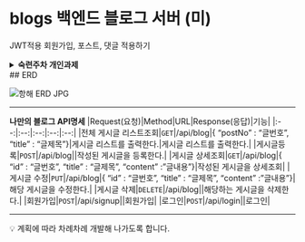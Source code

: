 # blogs 백엔드 블로그 서버 (미)
JWT적용 회원가입, 포스트, 댓글 적용하기 

<details>
<summary><b>숙련주차 개인과제</b></summary>
<div>

    
    <aside>
    🐱 **Goal:  "회원가입, 로그인, 댓글 작성/수정/삭제 기능이 추가된 나만의 블로그 백엔드 서버 만들기"**
    
    </aside>
    
    - 학습 과제를 끝내고 나면 할 수 있어요!
        1. 요구사항을 보고 API 명세서와 ERD 설계를 완성할 수 있어요.
        2. JWT를 활용하여 회원 관련 기능을 만들 수 있어요.
            1. Access Token과 Refresh Token을 모두 구현합니다.
            2. API를 요청할 때마다 두 가지 토큰을 모두 재발급 합니다.
        3. 게시글에 댓글을 작성하도록 만들 수 있어요.
        
    
    <aside>
    🚩 **Requirement:  과제에 요구되는 사항이에요**
    
    </aside>
    
    - 과제에 API 명세서 작성하기가 있으므로, 오늘 API 명세서를 작성해보세요.
    - 8월 20일(토)에 예시사이트와 예시 API 명세서가 공개될 예정이니 꼭 미리 작성한 후 확인해보시기 바랍니다
    
    <aside>
    ☝️ **입문 주차 요구사항의 일부를 변경해 보세요!
    변경된 내용은 하이라이트로 표시되었습니다.**
    
    </aside>
    
    1. 전체 게시글 목록 조회 API
        - 제목, 작성자명, 작성 날짜를 조회하기
        - 작성 날짜 기준으로 내림차순 정렬하기
        - AccessToken이 없어도 조회 가능하게 하기
    2. 게시글 작성 API
        - AccessToken이 있고, 유효한 Token일 때(== 로그인 상태일 때)만 작성 가능하게 하기
        - 제목 작성 내용을 입력하기
    3. 게시글 조회 API
        - 제목, 작성자명, 작성 날짜, 작성 내용을 조회하기
        - AccessToken이 없어도 조회 가능하게 하기
    4. 게시글 수정 API
        - AccessToken이 있고, 유효한 Token이면서 해당 게시글 작성자만 수정 가능하게 하기
        - 제목, 작성자명, 작성 내용을 수정되게 하기
    5. 게시글 삭제 API
        - AccessToken이 있고, 유효한 Token이면서 해당 게시글 작성자만 삭제 가능하게 하기
        - 글과 댓글이 함께 삭제되게 하기
    
    <aside>
    ✌️ **새로운 요구사항을 구현해 보세요!**
    
    </aside>
    
    1. 아래 요구사항에 맞는 API 명세서와 ERD 설계
    **ERD 설계 →** [https://www.erdcloud.com/](https://www.erdcloud.com/)
        
        **API 명세서 작성 툴 →** [https://learnote-dev.com/java/Spring-A-문서-작성하기/](https://learnote-dev.com/java/Spring-A-%EB%AC%B8%EC%84%9C-%EC%9E%91%EC%84%B1%ED%95%98%EA%B8%B0/)
        
    2. 회원 가입 API
        - 닉네임, 비밀번호, 비밀번호 확인을 request에서 전달받기
        - 닉네임은 `최소 4자 이상, 12자 이하 알파벳 대소문자(a~z, A~Z), 숫자(0~9)`로 구성하기
        - 비밀번호는 `최소 4자 이상이며, 32자 이하 알파벳 소문자(a~z), 숫자(0~9)` 로 구성하기
        - 비밀번호 확인은 비밀번호와 정확하게 일치하기
    3. 로그인 API
        - 닉네임, 비밀번호를 request에서 전달받기
        - 로그인 버튼을 누른 경우 닉네임과 비밀번호가 데이터베이스에 등록됐는지 확인하기
        - 로그인 성공 시, JWT를 활용하여 AccessToken을 발급하고, 
        발급한 AccessToken은 Header의 Access-Token에 담아서 반환하기
        - 로그인 성공 시, JWT를 활용하여 RefreshToken을 발급하고,
        발급한 RefreshToken은 Header의 Refresh-Token에 담아서 반환하기
        - **참고 자료**
            1. [https://www.youtube.com/watch?v=ewslpCROKXY&t=440s](https://www.youtube.com/watch?v=ewslpCROKXY&t=440s)
            2. [https://www.inflearn.com/course/스프링부트-jwt](https://www.inflearn.com/course/%EC%8A%A4%ED%94%84%EB%A7%81%EB%B6%80%ED%8A%B8-jwt)
            3. [https://bcp0109.tistory.com/301](https://bcp0109.tistory.com/301)
    4. 로그인 검사
        - `아래 API를 제외하고` 모두 AccessToken, RefreshToken을 전달한 경우만 정상 response를 전달받을 수 있도록 하기
            - 회원가입 API
            - 로그인 API
            - 게시글 목록 조회 API
            - 게시글 조회 API
            - 댓글 목록 조회 API
        - cf. Authorization에 담긴 AccessToken으로 사용자 판단
    5.  댓글 목록 조회 API
        - AccessToken이 없어도 댓글 목록 조회가 가능하도록 하기
        - 조회하는 게시글에 작성된 모든 댓글을 response에 포함하기
    6. 댓글 작성 API
        - AccessToken이 있고, 유효한 Token일 때만 댓글 작성이 가능하도록 하기
    7. 댓글 수정 API
        - AccessToken이 있고, 유효한 Token이면서 해당 사용자가 작성한 댓글만 수정 가능하도록 하기
    8. 댓글 삭제 API
        - AccessToken이 있고, 유효한 Token이면서 해당  사용자가 작성한 댓글만 삭제 가능하도록 하기
    9. 예외 처리
        - Refresh Token을 전달하지 않거나 정상 토큰이 아닐 때는 "Token이 유효하지 않습니다." 라는 에러 메세지를 response에 포함하기
        - 데이터베이스에 존재하는 닉네임을 입력한 채 회원가입 버튼을 누른 경우 "중복된 닉네임입니다." 라는 에러메세지를 response에 포함하기
        - 비밀번호와 비밀번호 확인 값이 일치하지 않을 때 “비밀번호와 비밀번호 확인이 일치하지 않습니다.” 라는 에러 메세지를 resonse에 포함하기
        - 로그인 시, 전달된 닉네임과 비밀번호 중 맞지 않는 정보가 있다면 "사용자를 찾을 수 없습니다."라는 에러 메세지를 response에 포함하기
        - AccessToken이 있고, 유효한 Token이면서 해당 사용자가 작성한 게시글/댓글이 아닌 경우에는 “작성자만 삭제할 수 있습니다.”라는 에러 메세지를 response에 포함하기
</div>
</details>
## ERD

![항해 ERD JPG](https://user-images.githubusercontent.com/46406965/188325761-09309cc9-e04e-42ed-a9e4-39bb93a69d6d.jpg)


---

**나만의 블로그 API명세**
|Request(요청)|Method|URL|Response(응답)|기능|
|:--:|:--:|:--:|:--:|:--:|
|전체 게시글 리스트조회|`GET`|/api/blog|{ “postNo” : “글번호”, “title” : “글제목”}|게시글 리스트를 출력한다.|게시글 리스트를 출력한다.|
|게시글등록|`POST`|/api/blog||작성된 게시글을 등록한다.|
|게시글 상세조회|`GET`|/api/blog|{ “id” : “글번호”, “title” : “글제목”, “content” :”글내용”}|작성된 게시글을 상세조회|
|게시글 수정|`PUT`|/api/blog|{ “id” : “글번호”, “title” : “글제목”, “content” :”글내용”}|해당 게시글을 수정한다.|
|게시글 삭제|`DELETE`|/api/blog||해당하는 게시글을 삭제한다.|
|회원가입|`POST`|/api/signup||회원가입|
|로그인|`POST`|/api/login||로그인|


---

<aside>
💡 계획에 따라 차례차례 개발해 나가도록 합니다.

</aside>

